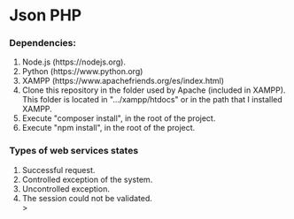 # Json PHP

### Dependencies:

<ol>
	<li>Node.js (https://nodejs.org).</li>
	<li>Python (https://www.python.org)</li>
	<li>XAMPP (https://www.apachefriends.org/es/index.html)</li>
	<li>Clone this repository in the folder used by Apache (included in XAMPP). This folder is located in ".../xampp/htdocs" or in the path that I installed XAMPP.</li>
	<li>Execute "composer install", in the root of the project.</li>
	<li>Execute "npm install", in the root of the project.</li>
</ol>

### Types of web services states

<ol>
	<li>Successful request.</li>
	<li>Controlled exception of the system.</li>
	<li>Uncontrolled exception.</li>
	<li>The session could not be validated.</li>>
</ol>
